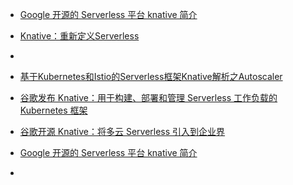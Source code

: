 * [Google 开源的 Serverless 平台 knative 简介](https://mp.weixin.qq.com/s/-gW2IeOJDdEUXjiaZ1gafw)
* [Knative：重新定义Serverless](https://mp.weixin.qq.com/s/ZG4wawdczPLFNMIZI61ASQ)
* []()
* [基于Kubernetes和Istio的Serverless框架Knative解析之Autoscaler](https://mp.weixin.qq.com/s/eDQfnI5FEuLjkcKD3h3-RA)

* [谷歌发布 Knative：用于构建、部署和管理 Serverless 工作负载的 Kubernetes 框架](https://www.infoq.cn/article/2018%2F07%2Fknative-kubernetes-serverless)

* [谷歌开源 Knative：将多云 Serverless 引入到企业界](https://mp.weixin.qq.com/s/_LG-861KCmYAV9SECWcysQ)

* [Google 开源的 Serverless 平台 knative 简介](https://mp.weixin.qq.com/s/-gW2IeOJDdEUXjiaZ1gafw)

* [](https://cloudplatform.googleblog.com/2018/07/bringing-the-best-of-serverless-to-you.html)